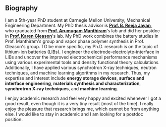<section class="thirteen columns" markdown="1">

# Biography
I am a 5th-year PhD student at Carnegie Mellon University, Mechanical Engineering Department. My PhD thesis advisor is **[Prof. B. Reeja Jayan](http://jayanlab.com/)**, who graduated from **[Prof. Arumugam Manthiram](http://sites.utexas.edu/manthiram/)**'s lab and did her postdoc in **[Prof. Karen Gleason](http://web.mit.edu/gleason-lab/)**'s lab. My PhD work combines the battery studies in Prof. Manthiram's group and vapor phase polymer synthesis in Prof. Gleason's group. TO be more specific, my Ph.D. research is on the topic of lithium-ion batteries (LIBs). I engineer the electrode-electrolyte-interface in LIBs and uncover the improved electrochemical performance mechanisms using various experimental tools and density functional theory calculations. Additionally, I have applied various synchrotron X-ray techniques, neutron techniques, and machine learning algorithms in my research. Thus, my expertise and interest include **energy storage devices**, **surface and interface engineering**, **materials synthesis and characterization**, **synchrotron X-ray techniques**, and **machine learning**.

I enjoy academic research and feel very happy and excited whenever I got a good result, even though it is a very tiny result (most of the time). I really enjoy the pleasure that research brings me, which cannot be from anything else. I would like to stay in academic and I am looking for a postdoc position.

</section>